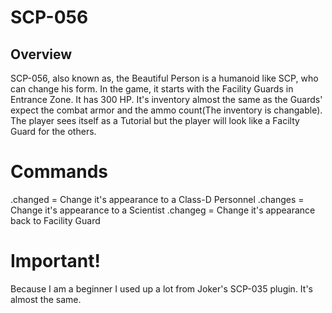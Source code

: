 # SCP-056
## Overview
SCP-056, also known as, the Beautiful Person is a humanoid like SCP, who can change his form.
In the game, it starts with the Facility Guards in Entrance Zone. It has 300 HP. It's inventory almost the same as the Guards' expect the combat armor and the ammo count(The inventory is changable). The player sees itself as a Tutorial but the player will look like a Facilty Guard for the others.

# Commands

.changed = Change it's appearance to a Class-D Personnel
.changes = Change it's appearance to a Scientist
.changeg = Change it's appearance back to Facility Guard

# Important!

Because I am a beginner I used up a lot from Joker's SCP-035 plugin. It's almost the same.